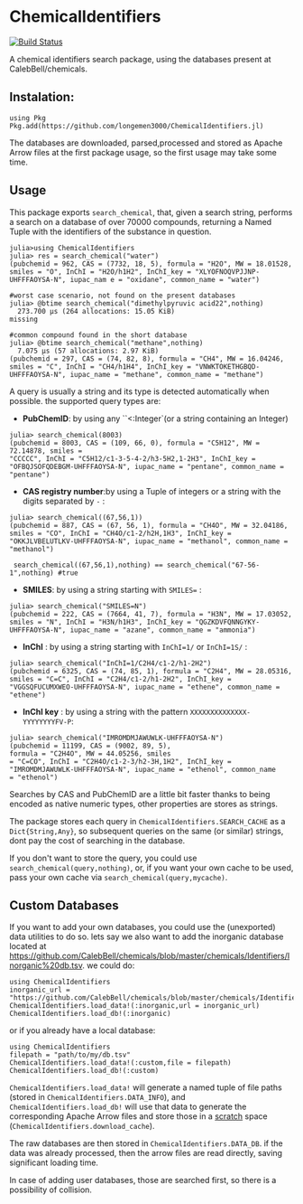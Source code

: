 # ChemicalIdentifiers

[![Build Status](https://github.com/longemen3000/ChemicalIdentifiers.jl/workflows/CI/badge.svg)](https://github.com/longemen3000/ChemicalIdentifiers.jl/actions)


A chemical identifiers search package, using the databases present at CalebBell/chemicals.

## Instalation:
```
using Pkg
Pkg.add(https://github.com/longemen3000/ChemicalIdentifiers.jl)
```
The databases are downloaded, parsed,processed and stored as Apache Arrow files at the first package usage, so the first usage may take some time.

## Usage
This package exports `search_chemical`, that, given a search string, performs a search on a database of over 70000 compounds, returning a Named Tuple with the identifiers of the substance in question. 

```
julia>using ChemicalIdentifiers
julia> res = search_chemical("water")
(pubchemid = 962, CAS = (7732, 18, 5), formula = "H2O", MW = 18.01528, smiles = "O", InChI = "H2O/h1H2", InChI_key = "XLYOFNOQVPJJNP-UHFFFAOYSA-N", iupac_nam e = "oxidane", common_name = "water")

#worst case scenario, not found on the present databases
julia> @btime search_chemical("dimethylpyruvic acid22",nothing)
  273.700 μs (264 allocations: 15.05 KiB)   
missing

#common compound found in the short database
julia> @btime search_chemical("methane",nothing)
  7.075 μs (57 allocations: 2.97 KiB)       
(pubchemid = 297, CAS = (74, 82, 8), formula = "CH4", MW = 16.04246, smiles = "C", InChI = "CH4/h1H4", InChI_key = "VNWKTOKETHGBQD-UHFFFAOYSA-N", iupac_name = "methane", common_name = "methane")
```
A query is usually a string and its type is detected automatically when possible. the supported query types are:

- **PubChemID**: by using any ``<:Integer`(or a string containing an Integer)
```
julia> search_chemical(8003)
(pubchemid = 8003, CAS = (109, 66, 0), formula = "C5H12", MW = 72.14878, smiles = 
"CCCCC", InChI = "C5H12/c1-3-5-4-2/h3-5H2,1-2H3", InChI_key = "OFBQJSOFQDEBGM-UHFFFAOYSA-N", iupac_name = "pentane", common_name = "pentane")
```
- **CAS registry number**:by using a Tuple of integers or a string with the digits separated by `-` :

```
julia> search_chemical((67,56,1))        
(pubchemid = 887, CAS = (67, 56, 1), formula = "CH4O", MW = 32.04186, smiles = "CO", InChI = "CH4O/c1-2/h2H,1H3", InChI_key = "OKKJLVBELUTLKV-UHFFFAOYSA-N", iupac_name = "methanol", common_name = "methanol")

 search_chemical((67,56,1),nothing) == search_chemical("67-56-1",nothing) #true  
```
- **SMILES**: by using a string starting with `SMILES=` :
```
julia> search_chemical("SMILES=N")       
(pubchemid = 222, CAS = (7664, 41, 7), formula = "H3N", MW = 17.03052, smiles = "N", InChI = "H3N/h1H3", InChI_key = "QGZKDVFQNNGYKY-UHFFFAOYSA-N", iupac_name = "azane", common_name = "ammonia")
```
- **InChI** : by using a string starting with `InChI=1/` or `InChI=1S/` :
```
julia> search_chemical("InChI=1/C2H4/c1-2/h1-2H2")     
(pubchemid = 6325, CAS = (74, 85, 1), formula = "C2H4", MW = 28.05316, smiles = "C=C", InChI = "C2H4/c1-2/h1-2H2", InChI_key = "VGGSQFUCUMXWEO-UHFFFAOYSA-N", iupac_name = "ethene", common_name = "ethene") 
```

- **InChI key** : by using a string with the pattern `XXXXXXXXXXXXXX-YYYYYYYYFV-P`:
```
julia> search_chemical("IMROMDMJAWUWLK-UHFFFAOYSA-N")
(pubchemid = 11199, CAS = (9002, 89, 5), 
formula = "C2H4O", MW = 44.05256, smiles 
= "C=CO", InChI = "C2H4O/c1-2-3/h2-3H,1H2", InChI_key = "IMROMDMJAWUWLK-UHFFFAOYSA-N", iupac_name = "ethenol", common_name 
= "ethenol")
```
Searches by CAS and PubChemID are a little bit faster thanks to being encoded as native numeric types, other properties are stores as strings.

The package stores each query in `ChemicalIdentifiers.SEARCH_CACHE` as a `Dict{String,Any}`, so subsequent queries on the same (or similar) strings, dont pay the cost of searching in the database.

If you don't want to store the query, you could use `search_chemical(query,nothing)`, or, if you want your own cache to be used, pass your own cache via `search_chemical(query,mycache)`. 

## Custom Databases
If you want to add your own databases, you could use the (unexported) data utilities to do so. lets say we also want to add the inorganic database located at https://github.com/CalebBell/chemicals/blob/master/chemicals/Identifiers/Inorganic%20db.tsv. we could do:
```
using ChemicalIdentifiers
inorganic_url = "https://github.com/CalebBell/chemicals/blob/master/chemicals/Identifiers/Inorganic%20db.tsv"
ChemicalIdentifiers.load_data!(:inorganic,url = inorganic_url)
ChemicalIdentifiers.load_db!(:inorganic)
```
or if you already have a local database:

```
using ChemicalIdentifiers
filepath = "path/to/my/db.tsv"
ChemicalIdentifiers.load_data!(:custom,file = filepath)
ChemicalIdentifiers.load_db!(:custom)
```
`ChemicalIdentifiers.load_data!` will generate a named tuple of file paths (stored in `ChemicalIdentifiers.DATA_INFO`), and `ChemicalIdentifiers.load_db!` will use that data to generate the corresponding Apache Arrow files and store those in a [scratch](https://github.com/JuliaPackaging/Scratch.jl) space (`ChemicalIdentifiers.download_cache`). 

The raw databases are then stored in `ChemicalIdentifiers.DATA_DB`. if the data was already processed, then the arrow files are read directly, saving significant loading time.

In case of adding user databases, those are searched first, so there is a possibility of collision. 

